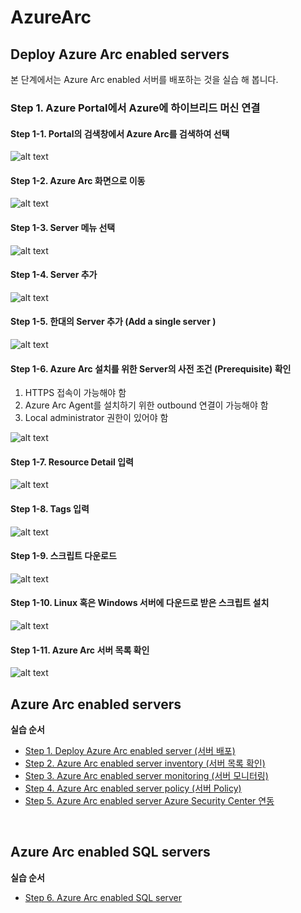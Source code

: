 # AzureArc

## Deploy Azure Arc enabled servers

본 단계에서는 Azure Arc enabled 서버를 배포하는 것을 실습 해 봅니다.

### Step 1. Azure Portal에서 Azure에 하이브리드 머신 연결

#### Step 1-1. Portal의 검색창에서 Azure Arc를 검색하여 선택

![alt text][id1]

[id1]: /images/Step1-01.JPG "Azure Arc 검색"

#### Step 1-2. Azure Arc 화면으로 이동

![alt text][id2]

[id2]: /images/Step1-02.JPG "Azure Arc 메뉴"

#### Step 1-3. Server 메뉴 선택

![alt text][id3]

[id3]: /images/Step1-03.jpg "Server 메뉴 선택"

#### Step 1-4. Server 추가

![alt text][id4]

[id4]: /images/Step1-04.JPG "+Add (추가) 선택"

#### Step 1-5. 한대의 Server 추가 (Add a single server )

![alt text][id5]

[id5]: /images/Step1-05.jpg "Generate script 선택"

#### Step 1-6. Azure Arc 설치를 위한 Server의 사전 조건 (Prerequisite) 확인
1) HTTPS 접속이 가능해야 함
2) Azure Arc Agent를 설치하기 위한 outbound 연결이 가능해야 함
3) Local administrator 권한이 있어야 함

![alt text][id6]

[id6]: /images/Step1-06.jpg "사전조건 확인"

#### Step 1-7. Resource Detail 입력

![alt text][id7]

[id7]: /images/Step1-07.jpg "Resrouce Detail 입력"

#### Step 1-8. Tags 입력

![alt text][id8]

[id8]: /images/Step1-08.jpg "Tags 입력"

#### Step 1-9. 스크립트 다운로드

![alt text][id9]

[id9]: /images/Step1-09.jpg "Script 다운로드"

#### Step 1-10. Linux 혹은 Windows 서버에 다운드로 받은 스크립트 설치

![alt text][id10]

[id10]: /images/Step1-10.JPG "스크립트 설치"

#### Step 1-11. Azure Arc 서버 목록 확인

![alt text][id11]

[id11]: /images/Step1-11.jpg "스크립트 설치"

<!-- TOC -->
## Azure Arc enabled servers

**실습 순서**

- [Step 1. Deploy Azure Arc enabled server (서버 배포)](https://github.com/jeongaelee/AzureArc/blob/main/deploy-arc-enabled-server.md)
- [Step 2. Azure Arc enabled server inventory (서버 목록 확인)](https://github.com/jeongaelee/AzureArc/blob/main/inventory-arc-enabled-server.md)
- [Step 3. Azure Arc enabled server monitoring (서버 모니터링)](https://github.com/jeongaelee/AzureArc/blob/main/monitor-arc-enabled-server.md)
- [Step 4. Azure Arc enabled server policy (서버 Policy)](https://github.com/jeongaelee/AzureArc/blob/main/policy-arc-enabled-server.md)
- [Step 5. Azure Arc enabled server Azure Security Center 연동](https://github.com/jeongaelee/AzureArc/blob/main/security-arc-enabled-server.md)

<br>

## Azure Arc enabled SQL servers

**실습 순서**

- [Step 6. Azure Arc enabled SQL server](https://github.com/jeongaelee/AzureArc/blob/main/arc-enabled-sql-server.md)

<!-- /TOC -->